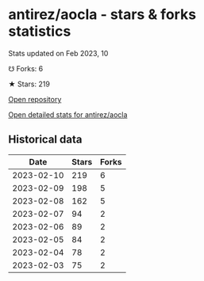 # antirez/aocla - stars & forks statistics

Stats updated on Feb 2023, 10

☋ Forks: 6

★ Stars: 219

[Open repository](https://github.com/antirez/aocla)

[Open detailed stats for antirez/aocla](https://reviewgithub.com/rep/antirez/aocla)

## Historical data
| Date | Stars | Forks |
|------|-------|-------|
| 2023-02-10 | 219 | 6 | 
| 2023-02-09 | 198 | 5 | 
| 2023-02-08 | 162 | 5 | 
| 2023-02-07 | 94 | 2 | 
| 2023-02-06 | 89 | 2 | 
| 2023-02-05 | 84 | 2 | 
| 2023-02-04 | 78 | 2 | 
| 2023-02-03 | 75 | 2 | 

